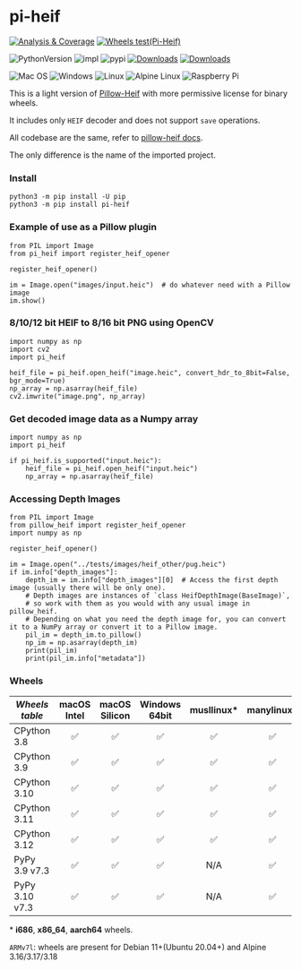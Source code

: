 # pi-heif

[![Analysis & Coverage](https://github.com/bigcat88/pillow_heif/actions/workflows/analysis-coverage.yml/badge.svg)](https://github.com/bigcat88/pillow_heif/actions/workflows/analysis-coverage.yml)
[![Wheels test(Pi-Heif)](https://github.com/bigcat88/pillow_heif/actions/workflows/test-wheels-pi_heif.yml/badge.svg)](https://github.com/bigcat88/pillow_heif/actions/workflows/test-wheels-pi_heif.yml)

![PythonVersion](https://img.shields.io/badge/python-3.8%20%7C%203.9%20%7C%203.10%20%7C%203.11%20%7C%203.12-blue)
![impl](https://img.shields.io/pypi/implementation/pi_heif)
![pypi](https://img.shields.io/pypi/v/pi_heif.svg)
[![Downloads](https://static.pepy.tech/personalized-badge/pi-heif?period=total&units=international_system&left_color=grey&right_color=orange&left_text=Downloads)](https://pepy.tech/project/pi-heif)
[![Downloads](https://static.pepy.tech/personalized-badge/pi-heif?period=month&units=international_system&left_color=grey&right_color=orange&left_text=Downloads/Month)](https://pepy.tech/project/pi-heif)

![Mac OS](https://img.shields.io/badge/mac%20os-FCC624?style=for-the-badge&logoColor=white)
![Windows](https://img.shields.io/badge/Windows-0078D6?style=for-the-badge&logo=windows&logoColor=white)
![Linux](https://img.shields.io/badge/Linux-FCC624?style=for-the-badge&logo=linux&logoColor=black)
![Alpine Linux](https://img.shields.io/badge/Alpine_Linux-0078D6.svg?style=for-the-badge&logo=alpine-linux&logoColor=white)
![Raspberry Pi](https://img.shields.io/badge/Rasberry_Pi-FCC624.svg?style=for-the-badge&logo=raspberry-pi&logoColor=red)

This is a light version of [Pillow-Heif](https://github.com/bigcat88/pillow_heif) with more permissive license for binary wheels.

It includes only `HEIF` decoder and does not support `save` operations.

All codebase are the same, refer to [pillow-heif docs](https://pillow-heif.readthedocs.io/).

The only difference is the name of the imported project.

### Install
```console
python3 -m pip install -U pip
python3 -m pip install pi-heif
```

### Example of use as a Pillow plugin
```python3
from PIL import Image
from pi_heif import register_heif_opener

register_heif_opener()

im = Image.open("images/input.heic")  # do whatever need with a Pillow image
im.show()
```

### 8/10/12 bit HEIF to 8/16 bit PNG using OpenCV
```python3
import numpy as np
import cv2
import pi_heif

heif_file = pi_heif.open_heif("image.heic", convert_hdr_to_8bit=False, bgr_mode=True)
np_array = np.asarray(heif_file)
cv2.imwrite("image.png", np_array)
```

### Get decoded image data as a Numpy array
```python3
import numpy as np
import pi_heif

if pi_heif.is_supported("input.heic"):
    heif_file = pi_heif.open_heif("input.heic")
    np_array = np.asarray(heif_file)
```

### Accessing Depth Images

```python3
from PIL import Image
from pillow_heif import register_heif_opener
import numpy as np

register_heif_opener()

im = Image.open("../tests/images/heif_other/pug.heic")
if im.info["depth_images"]:
    depth_im = im.info["depth_images"][0]  # Access the first depth image (usually there will be only one).
    # Depth images are instances of `class HeifDepthImage(BaseImage)`,
    # so work with them as you would with any usual image in pillow_heif.
    # Depending on what you need the depth image for, you can convert it to a NumPy array or convert it to a Pillow image.
    pil_im = depth_im.to_pillow()
    np_im = np.asarray(depth_im)
    print(pil_im)
    print(pil_im.info["metadata"])
```

### Wheels

| **_Wheels table_** | macOS<br/>Intel | macOS<br/>Silicon | Windows<br/>64bit | musllinux* | manylinux* |
|--------------------|:---------------:|:-----------------:|:-----------------:|:----------:|:----------:|
| CPython 3.8        |        ✅        |         ✅         |         ✅         |     ✅      |     ✅      |
| CPython 3.9        |        ✅        |         ✅         |         ✅         |     ✅      |     ✅      |
| CPython 3.10       |        ✅        |         ✅         |         ✅         |     ✅      |     ✅      |
| CPython 3.11       |        ✅        |         ✅         |         ✅         |     ✅      |     ✅      |
| CPython 3.12       |        ✅        |         ✅         |         ✅         |     ✅      |     ✅      |
| PyPy 3.9 v7.3      |        ✅        |         ✅         |         ✅         |    N/A     |     ✅      |
| PyPy 3.10 v7.3     |        ✅        |         ✅         |         ✅         |    N/A     |     ✅      |

&ast; **i686**, **x86_64**, **aarch64** wheels.

`ARMv7l`: wheels are present for Debian 11+(Ubuntu 20.04+) and Alpine 3.16/3.17/3.18
